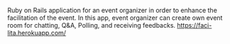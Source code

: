 Ruby on Rails application for an event organizer in order to enhance the facilitation of the event. In this app, event organizer can create own event room for chatting, Q&A, Polling, and receiving feedbacks. https://faci-lita.herokuapp.com/
